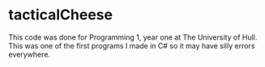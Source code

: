 tacticalCheese
==============
This code was done for Programming 1, year one at The University of Hull.
This was one of the first programs I made in C# so it may have silly errors everywhere.
